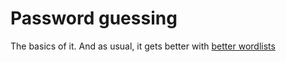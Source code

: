 # Password guessing

The basics of it. And as usual, it gets better with [better wordlists](password_gold)